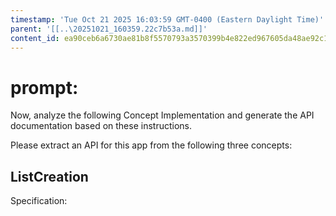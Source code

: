 ```yaml
---
timestamp: 'Tue Oct 21 2025 16:03:59 GMT-0400 (Eastern Daylight Time)'
parent: '[[..\20251021_160359.22c7b53a.md]]'
content_id: ea90ceb6a6730ae81b8f5570793a3570399b4e822ed967605da48ae92c144652
---
```


# prompt:

Now, analyze the following Concept Implementation and generate the API documentation based on these instructions.

Please extract an API for this app from the following three concepts:

## ListCreation

Specification:
